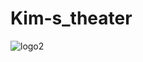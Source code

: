 # Kim-s_theater
![logo2](https://user-images.githubusercontent.com/75201349/111030494-dbca2500-8445-11eb-9051-2fe42a967626.png)

